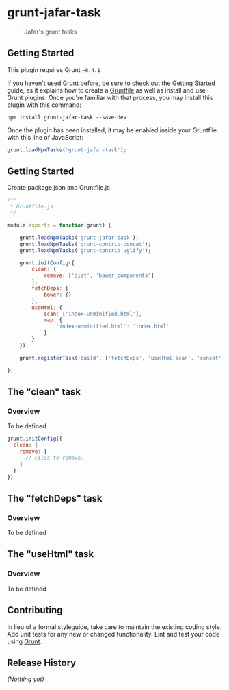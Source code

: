 # grunt-jafar-task

> Jafar's grunt tasks

## Getting Started
This plugin requires Grunt `~0.4.1`

If you haven't used [Grunt](http://gruntjs.com/) before, be sure to check out the [Getting Started](http://gruntjs.com/getting-started) guide, as it explains how to create a [Gruntfile](http://gruntjs.com/sample-gruntfile) as well as install and use Grunt plugins. Once you're familiar with that process, you may install this plugin with this command:

```shell
npm install grunt-jafar-task --save-dev
```

Once the plugin has been installed, it may be enabled inside your Gruntfile with this line of JavaScript:

```js
grunt.loadNpmTasks('grunt-jafar-task');
```

## Getting Started

Create package.json and Gruntfile.js

```js
/**
 * Gruntfile.js
 */

module.exports = function(grunt) {

    grunt.loadNpmTasks('grunt-jafar-task');
    grunt.loadNpmTasks('grunt-contrib-concat');
    grunt.loadNpmTasks('grunt-contrib-uglify');

    grunt.initConfig({
        clean: {
            remove: ['dist', 'bower_components']
        },
        fetchDeps: {
            bower: {}
        },
        useHtml: {
            scan: ['index-unminified.html'],
            map: {
                'index-unminified.html': 'index.html'
            }
        }
    });

    grunt.registerTask('build', ['fetchDeps', 'useHtml:scan', 'concat', 'uglify', 'useHtml:map']);

};
```

## The "clean" task

### Overview
To be defined

```js
grunt.initConfig({
  clean: {
    remove: [
      // Files to remove.
    ]
  }
})
```

## The "fetchDeps" task

### Overview
To be defined

## The "useHtml" task

### Overview
To be defined

## Contributing
In lieu of a formal styleguide, take care to maintain the existing coding style. Add unit tests for any new or changed functionality. Lint and test your code using [Grunt](http://gruntjs.com/).

## Release History
_(Nothing yet)_
